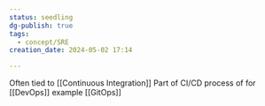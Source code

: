 ```yaml
---
status: seedling
dg-publish: true
tags:
  - concept/SRE
creation_date: 2024-05-02 17:14

---
```

Often tied to [[Continuous Integration]]
Part of CI/CD process of for [[DevOps]] example [[GitOps]]
